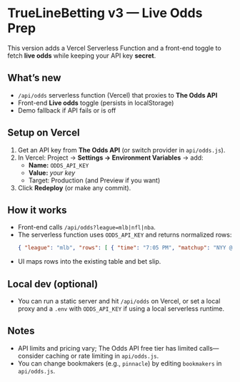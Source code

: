 # TrueLineBetting v3 — Live Odds Prep

This version adds a Vercel Serverless Function and a front-end toggle to fetch **live odds** while keeping your API key **secret**.

## What’s new
- `/api/odds` serverless function (Vercel) that proxies to **The Odds API**
- Front-end **Live odds** toggle (persists in localStorage)
- Demo fallback if API fails or is off

## Setup on Vercel
1) Get an API key from **The Odds API** (or switch provider in `api/odds.js`).
2) In Vercel: Project → **Settings → Environment Variables** → add:
   - **Name:** `ODDS_API_KEY`
   - **Value:** *your key*
   - Target: Production (and Preview if you want)
3) Click **Redeploy** (or make any commit).

## How it works
- Front-end calls `/api/odds?league=mlb|nfl|nba`.
- The serverless function uses `ODDS_API_KEY` and returns normalized rows:
  ```json
  { "league": "mlb", "rows": [ { "time": "7:05 PM", "matchup": "NYY @ BOS", "mlAway": -112, "mlHome": +104, "spreadAway": "-1.5 (+150)", "spreadHome": "+1.5 (-175)", "total": "O 8.5 (-105) / U 8.5 (-115)" } ] }
  ```
- UI maps rows into the existing table and bet slip.

## Local dev (optional)
- You can run a static server and hit `/api/odds` on Vercel, or set a local proxy and a `.env` with `ODDS_API_KEY` if using a local serverless runtime.

## Notes
- API limits and pricing vary; The Odds API free tier has limited calls—consider caching or rate limiting in `api/odds.js`.
- You can change bookmakers (e.g., `pinnacle`) by editing `bookmakers` in `api/odds.js`.
